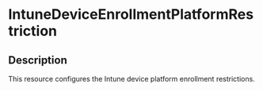 
# IntuneDeviceEnrollmentPlatformRestriction

## Description

This resource configures the Intune device platform enrollment restrictions.
